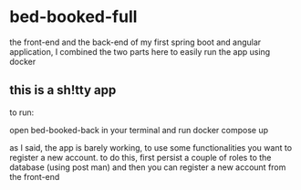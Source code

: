 # bed-booked-full
the front-end and the back-end of my first spring boot and angular application, I combined the two parts here to easily run the app using docker


## this is a sh!tty app
to run: 

open bed-booked-back in your terminal and run docker compose up

as I said, the app is barely working, to use some functionalities you want to register a new account. to do this, first persist a couple of roles to the database (using post man) and then you can register a new account from the front-end
